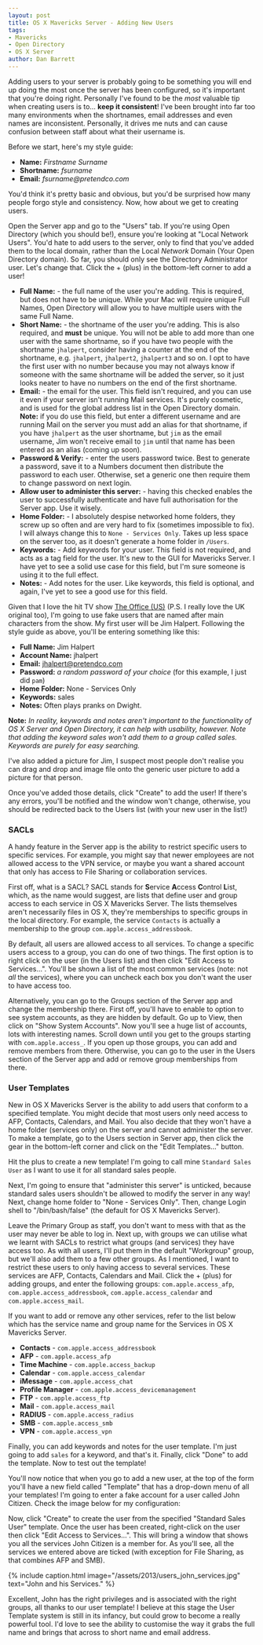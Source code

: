 ```yaml
---
layout: post
title: OS X Mavericks Server - Adding New Users
tags:
- Mavericks
- Open Directory
- OS X Server
author: Dan Barrett
---
```


Adding users to your server is probably going to be something you will end up doing the most once the server has been configured, so it's important that you're doing right.  Personally I've found to be the _most_ valuable tip when creating users is to... **keep it consistent**!  I've been brought into far too many environments when the shortnames, email addresses and even names are inconsistent.  Personally, it drives me nuts and can cause confusion between staff about what their username is.

Before we start, here's my style guide:

- **Name:** _Firstname Surname_
- **Shortname:** _fsurname_
- **Email:** _fsurname@pretendco.com_

You'd think it's pretty basic and obvious, but you'd be surprised how many people forgo style and consistency.  Now, how about we get to creating users.

Open the Server app and go to the "Users" tab.  If you're using Open Directory (which you should be!), ensure you're looking at "Local Network Users".  You'd hate to add users to the server, only to find that you've added them to the local domain, rather than the Local _Network_ Domain (Your Open Directory domain).  So far, you should only see the Directory Administrator user.  Let's change that.  Click the + (plus) in the bottom-left corner to add a user!

- **Full Name:** - the full name of the user you're adding.  This is required, but does not have to be unique.  While your Mac will require unique Full Names, Open Directory will allow you to have multiple users with the same Full Name.
- **Short Name:** - the shortname of the user you're adding.  This is also required, and **must** be unique.  You will not be able to add more than one user with the same shortname, so if you have two people with the shortname `jhalpert`, consider having a counter at the end of the shortname, e.g. `jhalpert`, `jhalpert2`, `jhalpert3` and so on.  I opt to have the first user with no number because you may not always know if someone with the same shortname will be added the server, so it just looks neater to have no numbers on the end of the first shortname.
- **Email:** - the email for the user.  This field isn't required, and you can use it even if your server isn't running Mail services.  It's purely cosmetic, and is used for the global address list in the Open Directory domain.  **Note:** if you do use this field, but enter a different username and are running Mail on the server you must add an alias for that shortname, if you have `jhalpert` as the user shortname, but `jim` as the email username, Jim won't receive email to `jim` until that name has been entered as an alias (coming up soon).
- **Password &amp; Verify:** - enter the users password twice.  Best to generate a password, save it to a Numbers document then distribute the password to each user.  Otherwise, set a generic one then require them to change password on next login.
- **Allow user to administer this server:** - having this checked enables the user to successfully authenticate and have full authorisation for the Server app.  Use it wisely.
- **Home Folder:** - I absolutely despise networked home folders, they screw up so often and are very hard to fix (sometimes impossible to fix).  I will always change this to `None - Services Only`.  Takes up less space on the server too, as it doesn't generate a home folder in `/Users`.
- **Keywords:** - Add keywords for your user.  This field is not required, and acts as a tag field for the user.  It's new to the GUI for Mavericks Server.  I have yet to see a solid use case for this field, but I'm sure someone is using it to the full effect.
- **Notes:** - Add notes for the user.  Like keywords, this field is optional, and again, I've yet to see a good use for this field.

Given that I love the hit TV show [The Office (US)](http://www.imdb.com/title/tt0386676/) (P.S. I really love the UK original too), I'm going to use fake users that are named after main characters from the show.  My first user will be Jim Halpert.  Following the style guide as above, you'll be entering something like this:

- **Full Name:** Jim Halpert
- **Account Name:** jhalpert
- **Email:** jhalpert@pretendco.com
- **Password:** _a random password of your choice_ (for this example, I just did `pam`)
- **Home Folder:** None - Services Only
- **Keywords:** sales
- **Notes:** Often plays pranks on Dwight.

**Note:** _In reality, keywords and notes aren't important to the functionality of OS X Server and Open Directory, it can help with usability, however.  Note that adding the keyword sales won't add them to a group called sales.  Keywords are purely for easy searching._

<!-- images -->

I've also added a picture for Jim, I suspect most people don't realise you can drag and drop and image file onto the generic user picture to add a picture for that person.

Once you've added those details, click "Create" to add the user!  If there's any errors, you'll be notified and the window won't change, otherwise, you should be redirected back to the Users list (with your new user in the list!)

### SACLs

A handy feature in the Server app is the ability to restrict specific users to specific services.  For example, you might say that newer employees are not allowed access to the VPN service, or maybe you want a shared account that only has access to File Sharing or collaboration services.

First off, what is a SACL?  SACL stands for **S**ervice **A**ccess **C**ontrol **L**ist, which, as the name would suggest, are lists that define user and group access to each service in OS X Mavericks Server.  The lists themselves aren't necessarily files in OS X, they're memberships to specific groups in the local directory.  For example, the service `Contacts` is actually a membership to the group `com.apple.access_addressbook`.

<!-- images -->

By default, all users are allowed access to all services.  To change a specific users access to a group, you can do one of two things.  The first option is to right click on the user (in the Users list) and then click "Edit Access to Services...".  You'll be shown a list of the most common services (note: not _all_ the services), where you can uncheck each box you don't want the user to have access too.

Alternatively, you can go to the Groups section of the Server app and change the membership there.  First off, you'll have to enable to option to see system accounts, as they are hidden by default.  Go up to View, then click on "Show System Accounts".  Now you'll see a huge list of accounts, lots with interesting names.  Scroll down until you get to the groups starting with `com.apple.access_`.  If you open up those groups, you can add and remove members from there.  Otherwise, you can go to the user in the Users section of the Server app and add or remove group memberships from there.

### User Templates

New in OS X Mavericks Server is the ability to add users that conform to a specified template.  You might decide that most users only need access to AFP, Contacts, Calendars, and Mail.  You also decide that they won't have a home folder (services only) on the server and cannot administer the server.  To make a template, go to the Users section in Server app, then click the gear in the bottom-left corner and click on the "Edit Templates..." button.

<!-- images -->

Hit the plus to create a new template!  I'm going to call mine `Standard Sales User` as I want to use it for all standard sales people.

<!-- images -->

Next, I'm going to ensure that "administer this server" is unticked, because standard sales users shouldn't be allowed to modify the server in any way!  Next, change home folder to "None - Services Only".  Then, change Login shell to "/bin/bash/false" (the default for OS X Mavericks Server).

Leave the Primary Group as staff, you don't want to mess with that as the user may never be able to log in.  Next up, with groups we can utilise what we learnt with SACLs to restrict what groups (and services) they have access too.  As with all users, I'll put them in the default "Workgroup" group, but we'll also add them to a few other groups.  As I mentioned, I want to restrict these users to only having access to several services.  These services are AFP, Contacts, Calendars and Mail.  Click the + (plus) for adding groups, and enter the following groups: `com.apple.access_afp`, `com.apple.access_addressbook`, `com.apple.access_calendar` and `com.apple.access_mail`.

If you want to add or remove any other services, refer to the list below which has the service name and group name for the Services in OS X Mavericks Server.

- **Contacts** - `com.apple.access_addressbook`
- **AFP** - `com.apple.access_afp`
- **Time Machine** - `com.apple.access_backup`
- **Calendar** - `com.apple.access_calendar`
- **iMessage** - `com.apple.access_chat`
- **Profile Manager** - `com.apple.access_devicemanagement`
- **FTP** - `com.apple.access_ftp`
- **Mail** - `com.apple.access_mail`
- **RADIUS** - `com.apple.access_radius`
- **SMB** - `com.apple.access_smb`
- **VPN** - `com.apple.access_vpn`

Finally, you can add keywords and notes for the user template.  I'm just going to add `sales` for a keyword, and that's it.  Finally, click "Done" to add the template.  Now to test out the template!

You'll now notice that when you go to add a new user, at the top of the form you'll have a new field called "Template" that has a drop-down menu of all your templates!  I'm going to enter a fake account for a user called John Citizen.  Check the image below for my configuration:

<!-- images -->

Now, click "Create" to create the user from the specified "Standard Sales User" template.  Once the user has been created, right-click on the user then click "Edit Access to Services...".  This will bring a window that shows you all the services John Citizen is a member for.  As you'll see, all the services we entered above are ticked (with exception for File Sharing, as that combines AFP and SMB).

{% include caption.html image="/assets/2013/users_john_services.jpg" text="John and his Services." %}

Excellent, John has the right privileges and is associated with the right groups, all thanks to our user template!  I believe at this stage the User Template system is still in its infancy, but could grow to become a really powerful tool.  I'd love to see the ability to customise the way it grabs the full name and brings that across to short name and email address.
